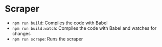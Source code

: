 # Scraper

- `npm run build`: Compiles the code with Babel
- `npm run build:watch`: Compiles the code with Babel and watches for changes
- `npm run scrape`: Runs the scraper
